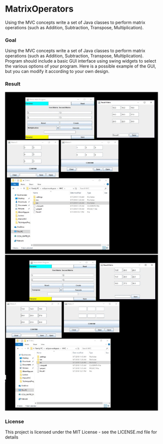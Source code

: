 # MatrixOperators
Using the MVC concepts write a set of Java classes to perform matrix operations (such as Addition, Subtraction, Transpose, Multiplication).

### Goal
Using the MVC concepts write a set of Java classes to perform matrix operations (such as Addition,
Subtraction, Transpose, Multiplication).
Program should include a basic GUI interface using swing widgets to select the various options of
your program. Here is a possible example of the GUI, but you can modify it according to your own
design.

### Result

<img src="Images/matrix1.jpg">
<img src="Images/matrix2.jpg">

### License
This project is licensed under the MIT License - see the LICENSE.md file for details
